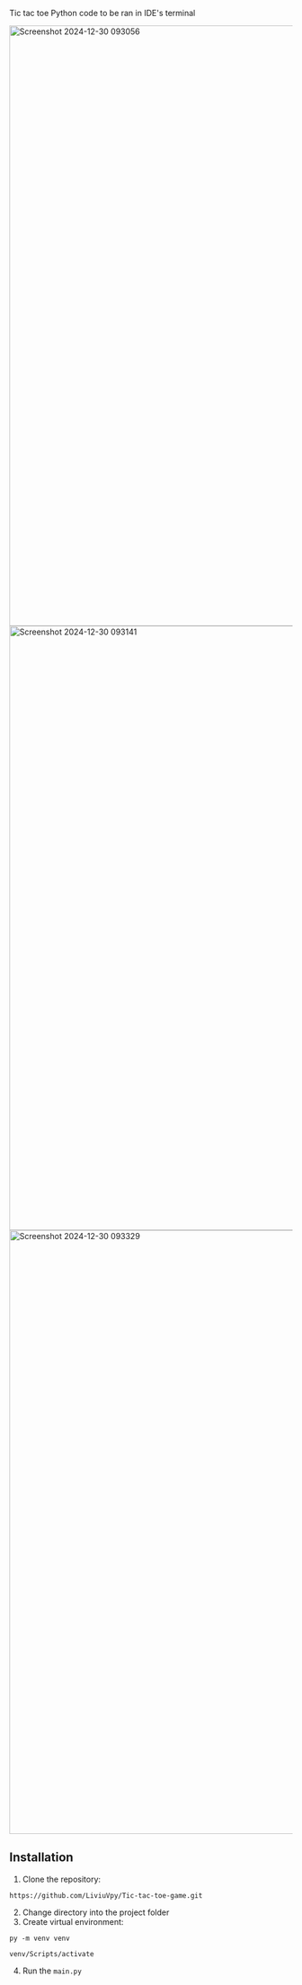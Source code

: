 Tic tac toe Python code to be ran in IDE's terminal

<img width="1069" alt="Screenshot 2024-12-30 093056" src="https://github.com/user-attachments/assets/cef9f886-5d96-43b1-9644-3ec87b381dea" />

<img width="1076" alt="Screenshot 2024-12-30 093141" src="https://github.com/user-attachments/assets/61b87075-5d1a-41d1-ae5a-f057af78570a" />

<img width="1075" alt="Screenshot 2024-12-30 093329" src="https://github.com/user-attachments/assets/11aec092-3fee-4698-bf83-95796a053ba7" />

## Installation

1. Clone the repository: 
```
https://github.com/LiviuVpy/Tic-tac-toe-game.git
```
2. Change directory into the project folder
3. Create virtual environment: 
```
py -m venv venv
``` 
```
venv/Scripts/activate
```

4. Run the `main.py`
